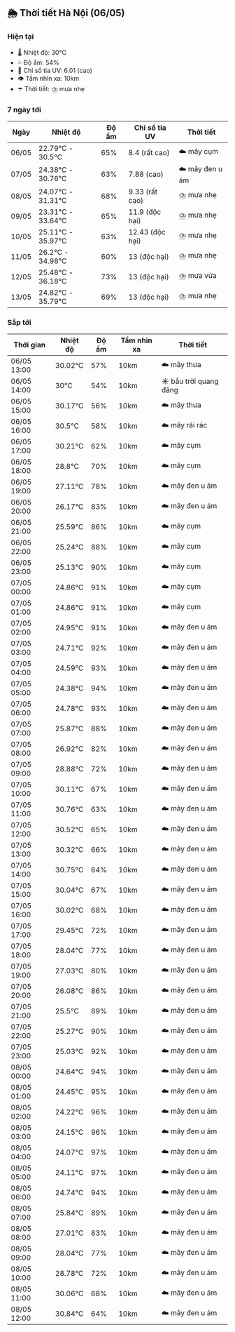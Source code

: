 ## 🌦️ Thời tiết Hà Nội (06/05)

### Hiện tại

- 🌡️ Nhiệt độ: 30℃
- 💦 Độ ẩm: 54%
- 🌟 Chỉ số tia UV: 6.01 (cao)
- 👁️ Tầm nhìn xa: 10km
- ☂️ Thời tiết: ⛈️ mưa nhẹ

### 7 ngày tới

| Ngày | Nhiệt độ | Độ ẩm | Chỉ số tia UV | Thời tiết |
| --- | --- | --- | --- | --- |
| 06/05 | 22.79℃ - 30.5℃ | 65% | 8.4 (rất cao) | ☁️ mây cụm |
| 07/05 | 24.38℃ - 30.76℃ | 63% | 7.88 (cao) | ☁️ mây đen u ám |
| 08/05 | 24.07℃ - 31.31℃ | 68% | 9.33 (rất cao) | ⛈️ mưa nhẹ |
| 09/05 | 23.31℃ - 33.64℃ | 65% | 11.9 (độc hại) | ⛈️ mưa nhẹ |
| 10/05 | 25.11℃ - 35.97℃ | 63% | 12.43 (độc hại) | ⛈️ mưa nhẹ |
| 11/05 | 26.2℃ - 34.98℃ | 60% | 13 (độc hại) | ⛈️ mưa nhẹ |
| 12/05 | 25.48℃ - 36.18℃ | 73% | 13 (độc hại) | ⛈️ mưa vừa |
| 13/05 | 24.82℃ - 35.79℃ | 69% | 13 (độc hại) | ⛈️ mưa nhẹ |

### Sắp tới

| Thời gian | Nhiệt độ | Độ ẩm | Tầm nhìn xa | Thời tiết |
| --- | --- | --- | --- | --- |
| 06/05 13:00 | 30.02℃ | 57% | 10km | ☁️ mây thưa |
| 06/05 14:00 | 30℃ | 54% | 10km | ☀️ bầu trời quang đãng |
| 06/05 15:00 | 30.17℃ | 56% | 10km | ☁️ mây thưa |
| 06/05 16:00 | 30.5℃ | 58% | 10km | ☁️ mây rải rác |
| 06/05 17:00 | 30.21℃ | 62% | 10km | ☁️ mây cụm |
| 06/05 18:00 | 28.8℃ | 70% | 10km | ☁️ mây cụm |
| 06/05 19:00 | 27.11℃ | 78% | 10km | ☁️ mây đen u ám |
| 06/05 20:00 | 26.17℃ | 83% | 10km | ☁️ mây đen u ám |
| 06/05 21:00 | 25.59℃ | 86% | 10km | ☁️ mây cụm |
| 06/05 22:00 | 25.24℃ | 88% | 10km | ☁️ mây cụm |
| 06/05 23:00 | 25.13℃ | 90% | 10km | ☁️ mây cụm |
| 07/05 00:00 | 24.86℃ | 91% | 10km | ☁️ mây cụm |
| 07/05 01:00 | 24.86℃ | 91% | 10km | ☁️ mây cụm |
| 07/05 02:00 | 24.95℃ | 91% | 10km | ☁️ mây đen u ám |
| 07/05 03:00 | 24.71℃ | 92% | 10km | ☁️ mây đen u ám |
| 07/05 04:00 | 24.59℃ | 93% | 10km | ☁️ mây đen u ám |
| 07/05 05:00 | 24.38℃ | 94% | 10km | ☁️ mây đen u ám |
| 07/05 06:00 | 24.78℃ | 93% | 10km | ☁️ mây đen u ám |
| 07/05 07:00 | 25.87℃ | 88% | 10km | ☁️ mây đen u ám |
| 07/05 08:00 | 26.92℃ | 82% | 10km | ☁️ mây đen u ám |
| 07/05 09:00 | 28.88℃ | 72% | 10km | ☁️ mây đen u ám |
| 07/05 10:00 | 30.11℃ | 67% | 10km | ☁️ mây đen u ám |
| 07/05 11:00 | 30.76℃ | 63% | 10km | ☁️ mây đen u ám |
| 07/05 12:00 | 30.52℃ | 65% | 10km | ☁️ mây đen u ám |
| 07/05 13:00 | 30.32℃ | 66% | 10km | ☁️ mây đen u ám |
| 07/05 14:00 | 30.75℃ | 64% | 10km | ☁️ mây đen u ám |
| 07/05 15:00 | 30.04℃ | 67% | 10km | ☁️ mây đen u ám |
| 07/05 16:00 | 30.02℃ | 68% | 10km | ☁️ mây đen u ám |
| 07/05 17:00 | 29.45℃ | 72% | 10km | ☁️ mây đen u ám |
| 07/05 18:00 | 28.04℃ | 77% | 10km | ☁️ mây đen u ám |
| 07/05 19:00 | 27.03℃ | 80% | 10km | ☁️ mây đen u ám |
| 07/05 20:00 | 26.08℃ | 86% | 10km | ☁️ mây đen u ám |
| 07/05 21:00 | 25.5℃ | 89% | 10km | ☁️ mây đen u ám |
| 07/05 22:00 | 25.27℃ | 90% | 10km | ☁️ mây đen u ám |
| 07/05 23:00 | 25.03℃ | 92% | 10km | ☁️ mây đen u ám |
| 08/05 00:00 | 24.64℃ | 94% | 10km | ☁️ mây đen u ám |
| 08/05 01:00 | 24.45℃ | 95% | 10km | ☁️ mây đen u ám |
| 08/05 02:00 | 24.22℃ | 96% | 10km | ☁️ mây đen u ám |
| 08/05 03:00 | 24.15℃ | 96% | 10km | ☁️ mây đen u ám |
| 08/05 04:00 | 24.07℃ | 97% | 10km | ☁️ mây đen u ám |
| 08/05 05:00 | 24.11℃ | 97% | 10km | ☁️ mây đen u ám |
| 08/05 06:00 | 24.74℃ | 94% | 10km | ☁️ mây đen u ám |
| 08/05 07:00 | 25.84℃ | 89% | 10km | ☁️ mây đen u ám |
| 08/05 08:00 | 27.01℃ | 83% | 10km | ☁️ mây đen u ám |
| 08/05 09:00 | 28.04℃ | 77% | 10km | ☁️ mây đen u ám |
| 08/05 10:00 | 28.78℃ | 72% | 10km | ☁️ mây đen u ám |
| 08/05 11:00 | 30.06℃ | 68% | 10km | ☁️ mây đen u ám |
| 08/05 12:00 | 30.84℃ | 64% | 10km | ☁️ mây đen u ám |
